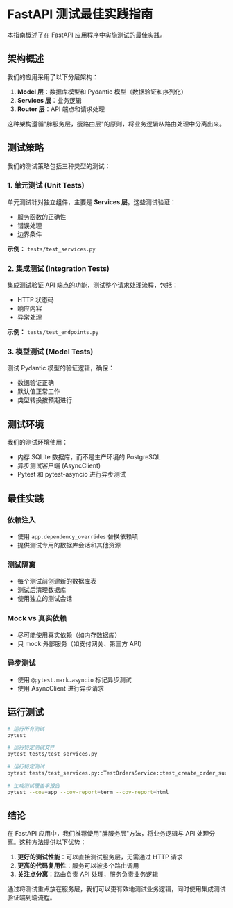 # FastAPI 测试最佳实践指南

本指南概述了在 FastAPI 应用程序中实施测试的最佳实践。

## 架构概述

我们的应用采用了以下分层架构：

1. **Model 层**：数据库模型和 Pydantic 模型（数据验证和序列化）
2. **Services 层**：业务逻辑
3. **Router 层**：API 端点和请求处理

这种架构遵循"胖服务层，瘦路由层"的原则，将业务逻辑从路由处理中分离出来。

## 测试策略

我们的测试策略包括三种类型的测试：

### 1. 单元测试 (Unit Tests)

单元测试针对独立组件，主要是 **Services 层**。这些测试验证：

- 服务函数的正确性
- 错误处理
- 边界条件

**示例：** `tests/test_services.py`

### 2. 集成测试 (Integration Tests)

集成测试验证 API 端点的功能，测试整个请求处理流程，包括：

- HTTP 状态码
- 响应内容
- 异常处理

**示例：** `tests/test_endpoints.py`

### 3. 模型测试 (Model Tests)

测试 Pydantic 模型的验证逻辑，确保：

- 数据验证正确
- 默认值正常工作
- 类型转换按预期进行

## 测试环境

我们的测试环境使用：

- 内存 SQLite 数据库，而不是生产环境的 PostgreSQL
- 异步测试客户端 (AsyncClient)
- Pytest 和 pytest-asyncio 进行异步测试

## 最佳实践

### 依赖注入

- 使用 `app.dependency_overrides` 替换依赖项
- 提供测试专用的数据库会话和其他资源

### 测试隔离

- 每个测试前创建新的数据库表
- 测试后清理数据库
- 使用独立的测试会话

### Mock vs 真实依赖

- 尽可能使用真实依赖（如内存数据库）
- 只 mock 外部服务（如支付网关、第三方 API）

### 异步测试

- 使用 `@pytest.mark.asyncio` 标记异步测试
- 使用 AsyncClient 进行异步请求

## 运行测试

```bash
# 运行所有测试
pytest

# 运行特定测试文件
pytest tests/test_services.py

# 运行特定测试
pytest tests/test_services.py::TestOrdersService::test_create_order_success

# 生成测试覆盖率报告
pytest --cov=app --cov-report=term --cov-report=html
```

## 结论

在 FastAPI 应用中，我们推荐使用"胖服务层"方法，将业务逻辑与 API 处理分离。这种方法提供以下优势：

1. **更好的测试性能**：可以直接测试服务层，无需通过 HTTP 请求
2. **更高的代码复用性**：服务可以被多个路由调用
3. **关注点分离**：路由负责 API 处理，服务负责业务逻辑

通过将测试重点放在服务层，我们可以更有效地测试业务逻辑，同时使用集成测试验证端到端流程。 